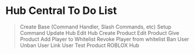 # Hub Central To Do List

> Create Base (Command Handler, Slash Commands, etc)
> Setup Command
> Update Hub
> Edit Hub
> Create Product
> Edit Product
> Give Product
> Add Player to Whitelist
> Revoke Player from whitelist
> Ban User
> Unban User
> Link User
> Test Product
> ROBLOX Hub
